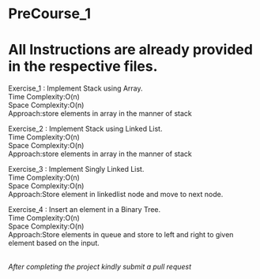 # PreCourse_1

# All Instructions are already provided in the respective files.

Exercise_1 : Implement Stack using Array.
<br>Time Complexity:O(n)
<br>Space Complexity:O(n)
<br> Approach:store elements in array in the manner of stack

Exercise_2 : Implement Stack using Linked List.
<br>Time Complexity:O(n)
<br>Space Complexity:O(n)
<br> Approach:store elements in array in the manner of stack

Exercise_3 : Implement Singly Linked List.
<br>Time Complexity:O(n)
<br>Space Complexity:O(n)
<br> Approach:Store element in linkedlist node and move to next node.

Exercise_4 : Insert an element in a Binary Tree.
<br>Time Complexity:O(n) 
<br>Space Complexity:O(n)
<br> Approach:Store elements in queue and store to left and right to given element based on the input.

<br>*After completing the project kindly submit a pull request*

